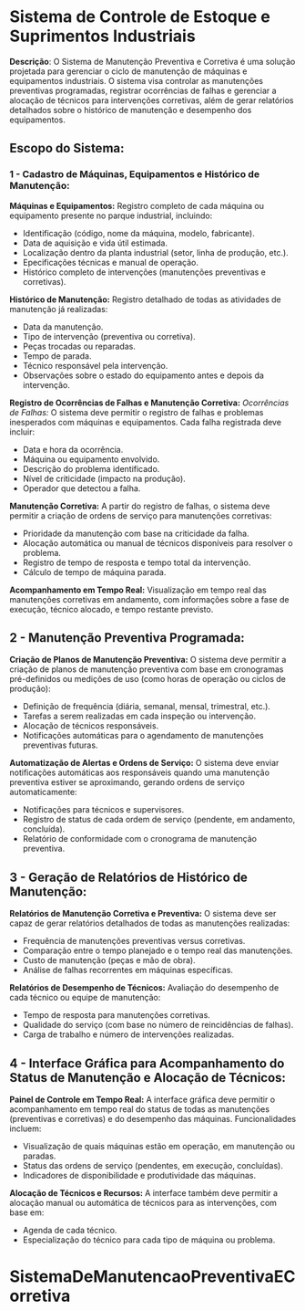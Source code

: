 # Sistema de Controle de Estoque e Suprimentos Industriais 

**Descrição**:
O Sistema de Manutenção Preventiva e Corretiva é uma solução projetada para gerenciar o ciclo de manutenção de máquinas e equipamentos industriais. O sistema visa controlar as manutenções preventivas programadas, registrar ocorrências de falhas e gerenciar a alocação de técnicos para intervenções corretivas, além de gerar relatórios detalhados sobre o histórico de manutenção e desempenho dos equipamentos.

## Escopo do Sistema:

### 1 - Cadastro de Máquinas, Equipamentos e Histórico de Manutenção:
**Máquinas e Equipamentos:** Registro completo de cada máquina ou equipamento presente no parque industrial, incluindo:
- Identificação (código, nome da máquina, modelo, fabricante).
- Data de aquisição e vida útil estimada.
- Localização dentro da planta industrial (setor, linha de produção, etc.).
- Epecificações técnicas e manual de operação.
- Histórico completo de intervenções (manutenções preventivas e corretivas).

**Histórico de Manutenção:** Registro detalhado de todas as atividades de manutenção já realizadas:
- Data da manutenção.
- Tipo de intervenção (preventiva ou corretiva).
- Peças trocadas ou reparadas.
- Tempo de parada.
- Técnico responsável pela intervenção.
- Observações sobre o estado do equipamento antes e depois da intervenção.

**Registro de Ocorrências de Falhas e Manutenção Corretiva:**
*Ocorrências de Falhas:* O sistema deve permitir o registro de falhas e problemas inesperados com máquinas e equipamentos. Cada falha registrada deve incluir:
- Data e hora da ocorrência.
- Máquina ou equipamento envolvido.
- Descrição do problema identificado.
- Nível de criticidade (impacto na produção).
- Operador que detectou a falha.

**Manutenção Corretiva:** A partir do registro de falhas, o sistema deve permitir a criação de ordens de serviço para manutenções corretivas:
- Prioridade da manutenção com base na criticidade da falha.
- Alocação automática ou manual de técnicos disponíveis para resolver o problema.
- Registro de tempo de resposta e tempo total da intervenção.
- Cálculo de tempo de máquina parada.

**Acompanhamento em Tempo Real:** Visualização em tempo real das manutenções corretivas em andamento, com informações sobre a fase de execução, técnico alocado, e tempo restante previsto.

## 2 - Manutenção Preventiva Programada:
**Criação de Planos de Manutenção Preventiva:** O sistema deve permitir a criação de planos de manutenção preventiva com base em cronogramas pré-definidos ou medições de uso (como horas de operação ou ciclos de produção):
- Definição de frequência (diária, semanal, mensal, trimestral, etc.).
- Tarefas a serem realizadas em cada inspeção ou intervenção.
- Alocação de técnicos responsáveis.
- Notificações automáticas para o agendamento de manutenções preventivas futuras.

**Automatização de Alertas e Ordens de Serviço:** O sistema deve enviar notificações automáticas aos responsáveis quando uma manutenção preventiva estiver se aproximando, gerando ordens de serviço automaticamente:
- Notificações para técnicos e supervisores.
- Registro de status de cada ordem de serviço (pendente, em andamento, concluída).
- Relatório de conformidade com o cronograma de manutenção preventiva.

## 3 - Geração de Relatórios de Histórico de Manutenção:
**Relatórios de Manutenção Corretiva e Preventiva:** O sistema deve ser capaz de gerar relatórios detalhados de todas as manutenções realizadas:
- Frequência de manutenções preventivas versus corretivas.
- Comparação entre o tempo planejado e o tempo real das manutenções.
- Custo de manutenção (peças e mão de obra).
- Análise de falhas recorrentes em máquinas específicas.

**Relatórios de Desempenho de Técnicos:** Avaliação do desempenho de cada técnico ou equipe de manutenção:
- Tempo de resposta para manutenções corretivas.
- Qualidade do serviço (com base no número de reincidências de falhas).
- Carga de trabalho e número de intervenções realizadas.

## 4 - Interface Gráfica para Acompanhamento do Status de Manutenção e Alocação de Técnicos:
**Painel de Controle em Tempo Real:** A interface gráfica deve permitir o acompanhamento em tempo real do status de todas as manutenções (preventivas e corretivas) e do desempenho das máquinas. Funcionalidades incluem:
- Visualização de quais máquinas estão em operação, em manutenção ou paradas.
- Status das ordens de serviço (pendentes, em execução, concluídas).
- Indicadores de disponibilidade e produtividade das máquinas.

**Alocação de Técnicos e Recursos:** A interface também deve permitir a alocação manual ou automática de técnicos para as intervenções, com base em:
- Agenda de cada técnico.
- Especialização do técnico para cada tipo de máquina ou problema.

# SistemaDeManutencaoPreventivaECorretiva
